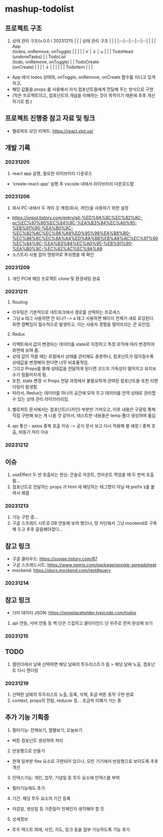 # mashup-todolist

## 프로젝트 구조

1. 상태 관리 구조(v.0.0 / 20231211)
   | | | 상태 관리 구조 | | |
   |:-:|:-:|:-:|:-:|:-:|
   | | | App <br/> (todos, onRemove, onToggle) | | |
   | | ↙ | ↓ | ↘︎ | |
   | TodoHead <br/> (undoneTasks) | | TodoList <br/> (todo, onRemove, onToggle) | | TodoCreate <br/>(onCreate) |
   | | | ↓ | | |
   | | | TodoItem | | |

-   App 에서 todos 상태와, onToggle, onRemove, onCreate 함수를 지니고 있게 하고,
-   해당 값들을 props 를 사용해서 자식 컴포넌트들에게 전달해 주는 방식으로 구현
-   (작은 프로젝트이고, 컴포넌트의 개념을 이해하는 것이 목적이기 때문에 추후 개선하기로 함.)

## 프로젝트 진행중 참고 자료 및 링크

-   벨로퍼트 모던 리액트: https://react.vlpt.us/

## 개발 기록

### 20231205

1. react app 실행, 필요한 라이브러리 다운로드

-   'create-react-app' 실행 후 vscode 내에서 라이브러리 다운로드함

### 20231206

1. 회사 PC 내에서 두 개의 깃 계정(회사, 개인)을 사용하기 위한 설정

-   https://onpul.tistory.com/entry/git-%ED%9A%8C%EC%82%AC-pc%EC%97%90%EC%84%9C-%EA%B3%84%EC%A0%95-%EB%91%90-%EA%B0%9C-%EC%82%AC%EC%9A%A9%ED%95%98%EA%B8%B0-%EC%86%8C%EC%8A%A4%ED%8A%B8%EB%A6%AC%EC%97%90%EC%84%9C-%EA%B3%84%EC%A0%95-%EB%91%90-%EA%B0%9C-%EC%82%AC%EC%9A%A9
-   소스트리 사용 없이 명령어로 푸쉬했을 때 확인

### 20231209

1. 개인 PC에 해당 프로젝트 clone 및 환경세팅 완료

### 20231211

1. Routing

-   라우팅은 기본적으로 네트워크에서 경로를 선택하는 프로세스
-   그냥 a 태그 사용하면 안 되나? -> a 태그 사용하면 페이지 전체가 새로 로딩된다. 화면 깜빡임이 필수적으로 발생하고, 이는 사용자 경험을 떨어뜨리는 큰 요인임.

2. Redux

-   리액트에서 값이 변경되는 데이터를 state로 지정하고 특정 로직에 따라 변경하여 화면에 보여 줌.
-   상태 값이 적을 때는 로컬에서 상태를 관리해도 충분하나, 컴포넌트가 많아질수록 상태값을 변경해야 한다면 너무 비효율적임.
-   그리고 Props를 통해 상태값을 전달하게 된다면 코드의 가독성이 떨어지고 유지보수가 힘들어지게 됨.
-   또한, state 변경 시 Props 전달 과정에서 불필요하게 관여된 컴포넌트들 또한 리렌더링이 발생함.
-   따라서, Redux는 데이터를 하나의 공간에 모아 두고 데이터를 전역 상태로 관리할 수 있는 상태 관리 라이브러리임.

3. 벨로퍼트 문서에서는 컴포넌트(디자인) 부분만 가져오고, 이후 내용은 구글링 통해 직접 구현해 보는 게 나을 것 같아서, 테스트한 내용들은 temp 폴더 생성하여 옮김

4. api 통신 - axios 중복 호출 이슈 -> 공식 문서 보고 다시 적용해 볼 예정 / 중복 호출, 비동기 처리 이슈

### 20231212

## 이슈

1. useEffect 두 번 호출되는 현상: 콘솔로 마운트, 언마운트 찍었을 때 두 번씩 호출 됨...
2. 컴포넌트로 전달하는 props 가 html 에 해당하는 태그명이 아닐 때 prefix `$`를 붙여서 해결

### 20231213

1. 기능 구현 중...
2. 구글 스프레드 시트로 DB 연동해 보려 했으나, 망 차단돼서 그냥 mockend로 구축해 두고 추후 갈음해야겠다...

## 참고 링크

-   구글 클라우드: https://soojae.tistory.com/67
-   구글 스프레드시트: https://www.npmjs.com/package/google-spreadsheet
-   mockend: https://docs.mockend.com/rest#query

### 20231214

## 참고 링크

-   더미 데이터 JSON: https://jsonplaceholder.typicode.com/todos

1. api 연동, 서버 연동 등 백 단은 스킵하고 클라이언드 단 위주로 먼저 완성해 보기

### 20231215

## TODO

1. 캘린더에서 날짜 선택하면 해당 날짜의 투두리스트가 뜸 > 해당 날짜 노출, 컴포넌트 다시 렌더링

### 20231219

1. 선택한 날짜의 투두리스트 노출, 등록, 삭제, 토글 버튼 동작 구현 완료
2. context, props의 전달, reducer 등... 조금씩 이해가 가는 중

## 추가 기능 기획중

1. 필터기능: 전체보기, 월별보기, 오늘보기

-   버튼 컴포넌트 생성하여 처리

2. 반응형으로 만들기

-   현재 일부분 flex 요소로 구현되어 있으나, 모든 기기에서 반응형으로 보이도록 추후 개선

3. 인덱스기능: 개인, 업무, 기념일 등 투두 요소에 인덱스를 부여

-   필터기능에도 추가

4. 기간: 해당 투두 요소의 기간 등록

-   마감일, 생성일 등 기준일이 언제인지 생각해야 할 듯

5. 상세정보

-   투두 텍스트 외에, 사진, 지도, 링크 등을 첨부 가능하도록 기능 추가
